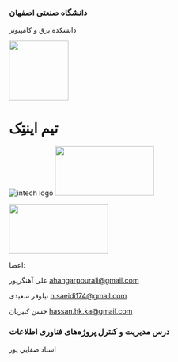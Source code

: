 
### دانشگاه صنعتی اصفهان
دانشکده برق و کامپیوتر

<!-- ![iut logo](/assets/img/iut-logo.png) -->
<p>
<img src="assets/img/iut-logo.png"  width="120" height="120">
</p>

# تیم اینتِک

![intech logo](/assets/img/intech-logo.png)
<img src="https://github.com/intech-iut/intech-iut.github.io/blob/main/assets/img/intech-logo.png"  width="200" height="100">
<p>
<img src="assets/img/intech-logo.png"  width="200" height="100">
</p>

اعضا:

علی آهنگرپور
ahangarpourali@gmail.com

نیلوفر سعیدی
n.saeidi174@gmail.com

حسن کبیریان
hassan.hk.ka@gmail.com


### درس مدیریت و کنترل پروژه‌های فناوری اطلاعات

استاد صفايي پور 
